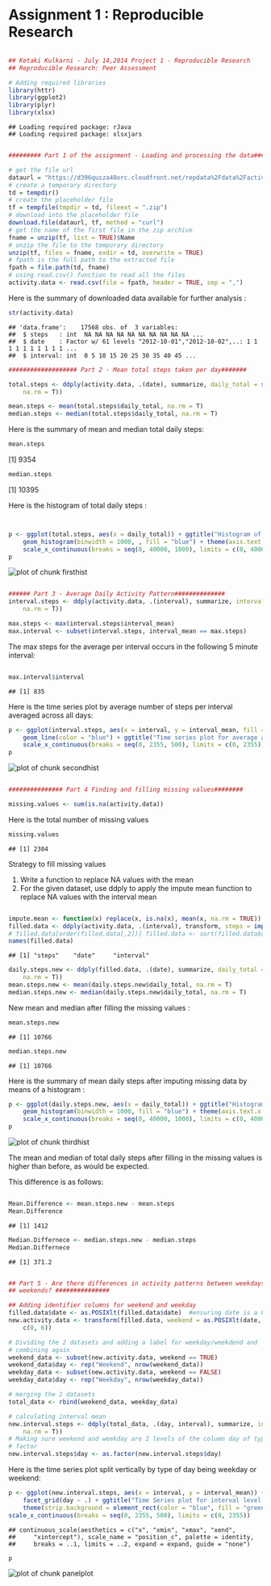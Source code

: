 Assignment 1 : Reproducible Research
================================================================
  



```r

## Ketaki Kulkarni - July 14,2014 Project 1 - Reproducible Research
## Reproducible Research: Peer Assessment

# Adding required libraries
library(httr)
library(ggplot2)
library(plyr)
library(xlsx)
```

```
## Loading required package: rJava
## Loading required package: xlsxjars
```

```r

######### Part 1 of the assignment - Loading and processing the data###########

# get the file url
dataurl = "https://d396qusza40orc.cloudfront.net/repdata%2Fdata%2Factivity.zip"
# create a temporary directory
td = tempdir()
# create the placeholder file
tf = tempfile(tmpdir = td, fileext = ".zip")
# download into the placeholder file
download.file(dataurl, tf, method = "curl")
# get the name of the first file in the zip archive
fname = unzip(tf, list = TRUE)$Name
# unzip the file to the temporary directory
unzip(tf, files = fname, exdir = td, overwrite = TRUE)
# fpath is the full path to the extracted file
fpath = file.path(td, fname)
# using read.csv() function to read all the files
activity.data <- read.csv(file = fpath, header = TRUE, sep = ",")
```

Here is the summary of downloaded data available for further analysis :

```r
str(activity.data)
```

```
## 'data.frame':	17568 obs. of  3 variables:
##  $ steps   : int  NA NA NA NA NA NA NA NA NA NA ...
##  $ date    : Factor w/ 61 levels "2012-10-01","2012-10-02",..: 1 1 1 1 1 1 1 1 1 1 ...
##  $ interval: int  0 5 10 15 20 25 30 35 40 45 ...
```

```r
################### Part 2 - Mean total steps taken per day#######

total.steps <- ddply(activity.data, .(date), summarize, daily_total = sum(steps, 
    na.rm = T))

mean.steps <- mean(total.steps$daily_total, na.rm = T)
median.steps <- median(total.steps$daily_total, na.rm = T)
```

Here is the summary of mean and median total daily steps:


```r
mean.steps
```

[1] 9354

```r
median.steps
```

[1] 10395

Here is the histogram of total daily steps :

```r


p <- ggplot(total.steps, aes(x = daily_total)) + ggtitle("Histogram of the Total number of Steps taken each day") + 
    geom_histogram(binwidth = 1000, , fill = "blue") + theme(axis.text.x = element_text(angle = 270)) + 
    scale_x_continuous(breaks = seq(0, 40000, 1000), limits = c(0, 40000))
p
```

![plot of chunk firsthist](figure/firsthist.png) 




```r

###### Part 3 - Average Daily Activity Pattern##############
interval.steps <- ddply(activity.data, .(interval), summarize, interval_mean = mean(steps, 
    na.rm = T))

max.steps <- max(interval.steps$interval_mean)
max.interval <- subset(interval.steps, interval_mean == max.steps)
```


The max steps for the average per interval occurs in the following 5 minute interval:

```r

max.interval$interval
```

```
## [1] 835
```

Here is the time series plot by average number of steps per interval averaged across all days:

```r
p <- ggplot(interval.steps, aes(x = interval, y = interval_mean, fill = "blue")) + 
    geom_line(color = "blue") + ggtitle("Time series plot for average activity in intervals ") + 
    scale_x_continuous(breaks = seq(0, 2355, 500), limits = c(0, 2355))
p
```

![plot of chunk secondhist](figure/secondhist.png) 

```r

############### Part 4 Finding and filling missing values########

missing.values <- sum(is.na(activity.data))
```

Here is the total number of missing values 

```r
missing.values
```

```
## [1] 2304
```

Strategy to fill missing values 

1. Write a function to replace NA values with the mean
2. For the given dataset, use ddply to apply the impute mean function to replace NA values with the interval mean 


```r

impute.mean <- function(x) replace(x, is.na(x), mean(x, na.rm = TRUE))
filled.data <- ddply(activity.data, .(interval), transform, steps = impute.mean(steps))
# filled.data[order(filled.data[,2])] filled.data <- sort(filled.data$date)
names(filled.data)
```

```
## [1] "steps"    "date"     "interval"
```

```r
daily.steps.new <- ddply(filled.data, .(date), summarize, daily_total = sum(steps, 
    na.rm = T))
mean.steps.new <- mean(daily.steps.new$daily_total, na.rm = T)
median.steps.new <- median(daily.steps.new$daily_total, na.rm = T)
```

New  mean and median after filling the missing values :


```r
mean.steps.new
```

```
## [1] 10766
```

```r
median.steps.new
```

```
## [1] 10766
```

Here is the summary of mean daily steps after imputing missing data by means of a histogram :

```r
p <- ggplot(daily.steps.new, aes(x = daily_total)) + ggtitle("Histogram of total daily steps after imputing means") + 
    geom_histogram(binwidth = 1000, fill = "blue") + theme(axis.text.x = element_text(angle = 270)) + 
    scale_x_continuous(breaks = seq(0, 40000, 1000), limits = c(0, 40000))
p
```

![plot of chunk thirdhist](figure/thirdhist.png) 

The mean and median of total daily steps after filling in the missing values is higher than before, as would be expected.

This difference is as follows:


```r

Mean.Difference <- mean.steps.new - mean.steps
Mean.Difference
```

```
## [1] 1412
```

```r
Median.Differnece <- median.steps.new - median.steps
Median.Differnece
```

```
## [1] 371.2
```

```r

## Part 5 - Are there differences in activity patterns between weekdays and
## weekends? ###############

## Adding identifier columns for weekend and weekday
filled.data$date <- as.POSIXlt(filled.data$date)  #ensuring date is a POSIXlt object
new.activity.data <- transform(filled.data, weekend = as.POSIXlt(date, format = "%Y/%m/%d")$wday %in% 
    c(0, 6))

# Dividing the 2 datasets and adding a label for weekday/weekdend and
# combining again
weekend_data <- subset(new.activity.data, weekend == TRUE)
weekend_data$day <- rep("Weekend", nrow(weekend_data))
weekday_data <- subset(new.activity.data, weekend == FALSE)
weekday_data$day <- rep("Weekday", nrow(weekday_data))

# merging the 2 datasets
total_data <- rbind(weekend_data, weekday_data)

# calculating interval mean
new.interval.steps <- ddply(total_data, .(day, interval), summarize, interval_mean = mean(steps, 
    na.rm = T))
# Making sure weekend and weekday are 2 levels of the column day of type
# factor
new.interval.steps$day <- as.factor(new.interval.steps$day)
```

Here is the time series plot split vertically by type of day being weekday or weekend:


```r
p <- ggplot(new.interval.steps, aes(x = interval, y = interval_mean)) + geom_line() + 
    facet_grid(day ~ .) + ggtitle("Time Series plot for interval level activity by Weekday or Weekend") + 
    theme(strip.background = element_rect(color = "blue", fill = "green"))
scale_x_continuous(breaks = seq(0, 2355, 500), limits = c(0, 2355))
```

```
## continuous_scale(aesthetics = c("x", "xmin", "xmax", "xend", 
##     "xintercept"), scale_name = "position_c", palette = identity, 
##     breaks = ..1, limits = ..2, expand = expand, guide = "none")
```

```r
p
```

![plot of chunk panelplot](figure/panelplot.png) 

```r

```








